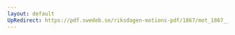 ```yaml
---
layout: default
UpRedirect: https://pdf.swedeb.se/riksdagen-motions-pdf/1867/mot_1867__ak__00091/mot_1867__ak__00091_001.pdf
---
```

